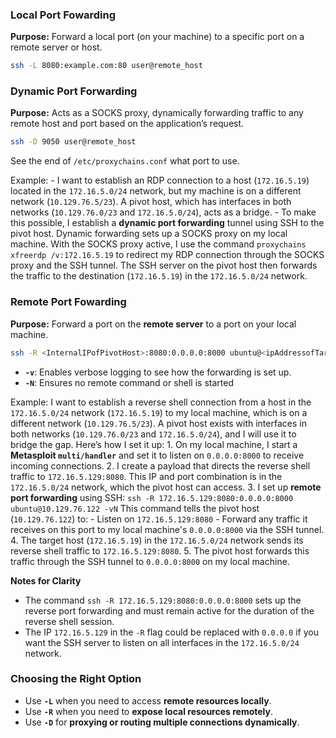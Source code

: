 
### Local Port Fowarding
**Purpose:** Forward a local port (on your machine) to a specific port on a remote server or host.

```bash
ssh -L 8080:example.com:80 user@remote_host
```

### Dynamic Port Forwarding
**Purpose:** Acts as a SOCKS proxy, dynamically forwarding traffic to any remote host and port based on the application’s request.

```bash
ssh -D 9050 user@remote_host
```

See the end of `/etc/proxychains.conf` what port to use.

Example:
	- I want to establish an RDP connection to a host (`172.16.5.19`) located in the `172.16.5.0/24` network, but my machine is on a different network (`10.129.76.5/23`). A pivot host, which has interfaces in both networks (`10.129.76.0/23` and `172.16.5.0/24`), acts as a bridge.
	- To make this possible, I establish a **dynamic port forwarding** tunnel using SSH to the pivot host. Dynamic forwarding sets up a SOCKS proxy on my local machine. With the SOCKS proxy active, I use the command `proxychains xfreerdp /v:172.16.5.19` to redirect my RDP connection through the SOCKS proxy and the SSH tunnel. The SSH server on the pivot host then forwards the traffic to the destination (`172.16.5.19`) in the `172.16.5.0/24` network.
### Remote Port Fowarding
**Purpose:** Forward a port on the **remote server** to a port on your local machine.

```bash
ssh -R <InternalIPofPivotHost>:8080:0.0.0.0:8000 ubuntu@<ipAddressofTarget> -vN
```

- **`-v`**: Enables verbose logging to see how the forwarding is set up.
- **`-N`**: Ensures no remote command or shell is started

Example:
	I want to establish a reverse shell connection from a host in the `172.16.5.0/24` network (`172.16.5.19`) to my local machine, which is on a different network (`10.129.76.5/23`).
	A pivot host exists with interfaces in both networks (`10.129.76.0/23` and `172.16.5.0/24`), and I will use it to bridge the gap.
	Here’s how I set it up:
	1. On my local machine, I start a **Metasploit `multi/handler`** and set it to listen on `0.0.0.0:8000` to receive incoming connections.
	2. I create a payload that directs the reverse shell traffic to `172.16.5.129:8080`. This IP and port combination is in the `172.16.5.0/24` network, which the pivot host can access.
	3. I set up **remote port forwarding** using SSH:
	```ssh -R 172.16.5.129:8080:0.0.0.0:8000 ubuntu@10.129.76.122 -vN```
		This command tells the pivot host (`10.129.76.122`) to:
			- Listen on `172.16.5.129:8080`
			- Forward any traffic it receives on this port to my local machine's `0.0.0.0:8000` via the SSH tunnel.
	4. The target host (`172.16.5.19`) in the `172.16.5.0/24` network sends its reverse shell traffic to `172.16.5.129:8080`.
	5. The pivot host forwards this traffic through the SSH tunnel to `0.0.0.0:8000` on my local machine.

**Notes for Clarity**
- The command `ssh -R 172.16.5.129:8080:0.0.0.0:8000` sets up the reverse port forwarding and must remain active for the duration of the reverse shell session.
- The IP `172.16.5.129` in the `-R` flag could be replaced with `0.0.0.0` if you want the SSH server to listen on all interfaces in the `172.16.5.0/24` network.
### Choosing the Right Option

- Use **`-L`** when you need to access **remote resources locally**.
- Use **`-R`** when you need to **expose local resources remotely**.
- Use **`-D`** for **proxying or routing multiple connections dynamically**.